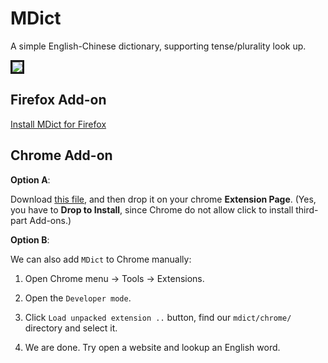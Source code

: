 MDict
=====

A simple English-Chinese dictionary, supporting tense/plurality look up.

<img src="http://mitnk.com/images/2012/07/mdict.png" border="3">

Firefox Add-on
--------------

[Install MDict for Firefox](https://addons.mozilla.org/en-US/firefox/addon/mdict/)


Chrome Add-on
-------------

**Option A**:

Download [this file](https://raw.github.com/mitnk/mdict/master/mdict.crx), and then drop it on your chrome **Extension Page**. (Yes, you have to **Drop to Install**, since Chrome do not allow click to install third-part Add-ons.)

**Option B**:

We can also add `MDict` to Chrome manually:

1. Open Chrome menu -> Tools -> Extensions.

2. Open the `Developer mode`.

3. Click `Load unpacked extension ..` button, find our `mdict/chrome/` directory and select it.

5. We are done. Try open a website and lookup an English word.

